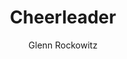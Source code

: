 ---
video_source: 1_TMO_Cheerleader.f4v
author: Glenn Rockowitz
home: yes
layout: video
title: Cheerleader
client: T-Mobile
credits:
  - Stacy Wall, Director
  - Glenn Rockowitz, C.D./Writer
---